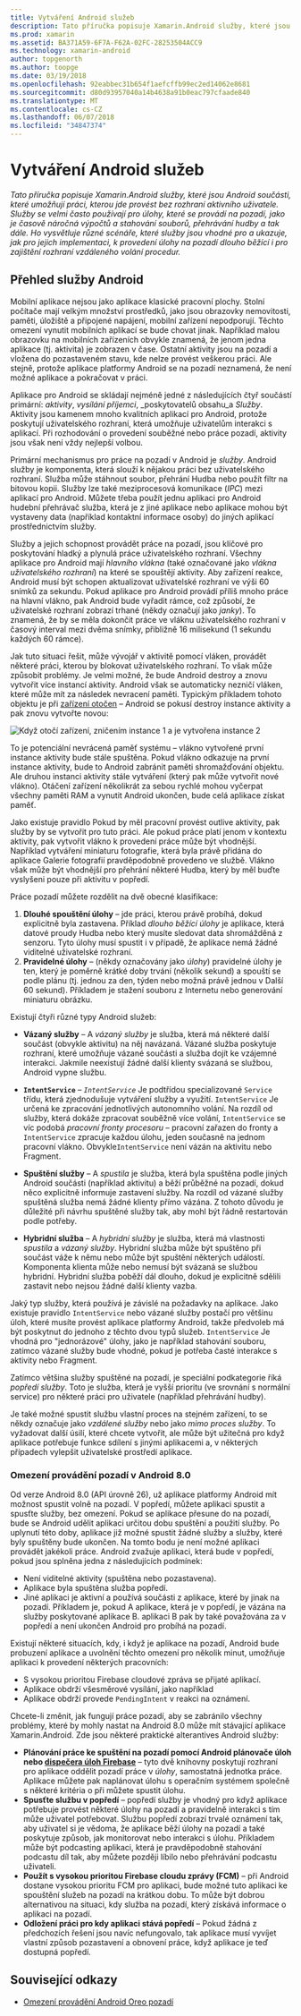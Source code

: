 ```yaml
---
title: Vytváření Android služeb
description: Tato příručka popisuje Xamarin.Android služby, které jsou Android součásti, které umožňují práci, kterou jde provést bez rozhraní aktivního uživatele. Služby se velmi často používají pro úlohy, které se provádí na pozadí, jako je časově náročná výpočtů a stahování souborů, přehrávání hudby a tak dále. Ho vysvětluje různé scénáře, které služby jsou vhodné pro a ukazuje, jak pro jejich implementaci, k provedení úlohy na pozadí dlouho běžící i pro zajištění rozhraní vzdáleného volání procedur.
ms.prod: xamarin
ms.assetid: BA371A59-6F7A-F62A-02FC-28253504ACC9
ms.technology: xamarin-android
author: topgenorth
ms.author: toopge
ms.date: 03/19/2018
ms.openlocfilehash: 92eabbec31b654f1aefcffb99ec2ed14062e8681
ms.sourcegitcommit: d80d93957040a14b4638a91b0eac797cfaade840
ms.translationtype: MT
ms.contentlocale: cs-CZ
ms.lasthandoff: 06/07/2018
ms.locfileid: "34847374"
---
```

# <a name="creating-android-services"></a>Vytváření Android služeb

_Tato příručka popisuje Xamarin.Android služby, které jsou Android součásti, které umožňují práci, kterou jde provést bez rozhraní aktivního uživatele. Služby se velmi často používají pro úlohy, které se provádí na pozadí, jako je časově náročná výpočtů a stahování souborů, přehrávání hudby a tak dále. Ho vysvětluje různé scénáře, které služby jsou vhodné pro a ukazuje, jak pro jejich implementaci, k provedení úlohy na pozadí dlouho běžící i pro zajištění rozhraní vzdáleného volání procedur._

## <a name="android-services-overview"></a>Přehled služby Android

Mobilní aplikace nejsou jako aplikace klasické pracovní plochy. Stolní počítače mají velkým množství prostředků, jako jsou obrazovky nemovitosti, paměti, úložiště a připojené napájení, mobilní zařízení nepodporují. Těchto omezení vynutit mobilních aplikací se bude chovat jinak. Například malou obrazovku na mobilních zařízeních obvykle znamená, že jenom jedna aplikace (tj. aktivita) je zobrazen v čase. Ostatní aktivity jsou na pozadí a vložena do pozastaveném stavu, kde nelze provést veškerou práci. Ale stejně, protože aplikace platformy Android se na pozadí neznamená, že není možné aplikace a pokračovat v práci. 

Aplikace pro Android se skládají nejméně jedné z následujících čtyř součástí primární: _aktivity_, _vysílání příjemci_, _poskytovatelů obsahu_a _Služby_. Aktivity jsou kamenem mnoho kvalitních aplikací pro Android, protože poskytují uživatelského rozhraní, která umožňuje uživatelům interakci s aplikací. Při rozhodování o provedení souběžné nebo práce pozadí, aktivity jsou však není vždy nejlepší volbou.
 
Primární mechanismus pro práce na pozadí v Android je _služby_. Android služby je komponenta, která slouží k nějakou práci bez uživatelského rozhraní. Služba může stáhnout soubor, přehrání Hudba nebo použít filtr na bitovou kopii. Služby lze také meziprocesová komunikace (_IPC_) mezi aplikací pro Android. Můžete třeba použít jednu aplikaci pro Android hudební přehrávač služba, která je z jiné aplikace nebo aplikace mohou být vystaveny data (například kontaktní informace osoby) do jiných aplikací prostřednictvím služby. 

Služby a jejich schopnost provádět práce na pozadí, jsou klíčové pro poskytování hladký a plynulá práce uživatelského rozhraní. Všechny aplikace pro Android mají _hlavního vlákna_ (také označované jako _vlákna uživatelského rozhraní_) na které se spouštějí aktivity. Aby zařízení reakce, Android musí být schopen aktualizovat uživatelské rozhraní ve výši 60 snímků za sekundu. Pokud aplikace pro Android provádí příliš mnoho práce na hlavní vlákno, pak Android bude vyřadit rámce, což způsobí, že uživatelské rozhraní zobrazí trhané (někdy označují jako _janky_). To znamená, že by se měla dokončit práce ve vláknu uživatelského rozhraní v časový interval mezi dvěma snímky, přibližně 16 milisekund (1 sekundu každých 60 rámce). 

Jak tuto situaci řešit, může vývojář v aktivitě pomocí vláken, provádět některé práci, kterou by blokovat uživatelského rozhraní. To však může způsobit problémy. Je velmi možné, že bude Android destroy a znovu vytvořit více instancí aktivity. Android však se automaticky nezničí vláken, které může mít za následek nevracení paměti. Typickým příkladem tohoto objektu je při [zařízení otočen](~/android/app-fundamentals/handling-rotation.md) &ndash; Android se pokusí destroy instance aktivity a pak znovu vytvořte novou:

![Když otočí zařízení, zničením instance 1 a je vytvořena instance 2](images/image-01.png)

To je potenciální nevrácená paměť systému &ndash; vlákno vytvořené první instance aktivity bude stále spuštěna. Pokud vlákno odkazuje na první instance aktivity, bude to Android zabránit paměti shromažďování objektu. Ale druhou instanci aktivity stále vytváření (který pak může vytvořit nové vlákno). Otáčení zařízení několikrát za sebou rychlé mohou vyčerpat všechny paměti RAM a vynutit Android ukončen, bude celá aplikace získat paměť.

Jako existuje pravidlo Pokud by měl pracovní provést outlive aktivity, pak služby by se vytvořit pro tuto práci. Ale pokud práce platí jenom v kontextu aktivity, pak vytvořit vlákno k provedení práce může být vhodnější. Například vytváření miniaturu fotografie, která byla právě přidána do aplikace Galerie fotografií pravděpodobně provedeno ve službě. Vlákno však může být vhodnější pro přehrání některé Hudba, který by měl buďte vyslyšeni pouze při aktivitu v popředí.

Práce pozadí můžete rozdělit na dvě obecné klasifikace:

1. **Dlouhé spouštění úlohy** &ndash; jde práci, kterou právě probíhá, dokud explicitně byla zastavena. Příklad _dlouho běžící úlohy_ je aplikace, která datové proudy Hudba nebo který musíte sledovat data shromážděná z senzoru. Tyto úlohy musí spustit i v případě, že aplikace nemá žádné viditelné uživatelské rozhraní.
2. **Pravidelné úlohy** &ndash; (někdy označovány jako _úlohy_) pravidelné úlohy je ten, který je poměrně krátké doby trvání (několik sekund) a spouští se podle plánu (tj. jednou za den, týden nebo možná právě jednou v Další 60 sekund). Příkladem je stažení souboru z Internetu nebo generování miniaturu obrázku.

Existují čtyři různé typy Android služeb:

* **Vázaný služby** &ndash; A _vázaný služby_ je služba, která má některé další součást (obvykle aktivitu) na něj navázaná. Vázané služba poskytuje rozhraní, které umožňuje vázané součásti a služba dojít ke vzájemné interakci. Jakmile neexistují žádné další klienty svázaná se službou, Android vypne službu. 

* **`IntentService`** &ndash; _`IntentService`_ Je podtřídou specializované `Service` třídu, která zjednodušuje vytváření služby a využití. `IntentService` Je určená ke zpracování jednotlivých autonomního volání. Na rozdíl od služby, která dokáže zpracovat souběžně více volání, `IntentService` se víc podobá _pracovní fronty procesoru_ &ndash; pracovní zařazen do fronty a `IntentService` zpracuje každou úlohu, jeden současně na jednom pracovní vlákno. Obvykle`IntentService` není vázán na aktivitu nebo Fragment. 

* **Spuštění služby** &ndash; A _spustila_ je služba, která byla spuštěna podle jiných Android součásti (například aktivitu) a běží průběžné na pozadí, dokud něco explicitně informuje zastavení služby. Na rozdíl od vázané služby spuštěná služba nemá žádné klienty přímo vázána. Z tohoto důvodu je důležité při návrhu spuštěné služby tak, aby mohl být řádně restartován podle potřeby.

* **Hybridní služba** &ndash; A _hybridní služby_ je služba, která má vlastnosti _spustila_ a _vázaný služby_. Hybridní služba může být spuštěno při součást váže k němu nebo může být spuštění některých událostí. Komponenta klienta může nebo nemusí být svázaná se službou hybridní. Hybridní služba poběží dál dlouho, dokud je explicitně sdělili zastavit nebo nejsou žádné další klienty vazba.

Jaký typ služby, která používá je závislé na požadavky na aplikace. Jako existuje pravidlo `IntentService` nebo vázané služby postačí pro většinu úloh, které musíte provést aplikace platformy Android, takže předvoleb má být poskytnut do jednoho z těchto dvou typů služeb. `IntentService` Je vhodná pro "jednorázové" úlohy, jako je například stahování souboru, zatímco vázané služby bude vhodné, pokud je potřeba časté interakce s aktivity nebo Fragment. 

Zatímco většina služby spuštěné na pozadí, je speciální podkategorie říká _popředí služby_. Toto je služba, která je vyšší prioritu (ve srovnání s normální service) pro některé práci pro uživatele (například přehrávání hudby). 

Je také možné spustit službu vlastní proces na stejném zařízení, to se někdy označuje jako _vzdálené služby_ nebo jako _mimo proces služby_. To vyžadovat další úsilí, které chcete vytvořit, ale může být užitečná pro když aplikace potřebuje funkce sdílení s jinými aplikacemi a, v některých případech vylepšit uživatelské prostředí aplikace. 

### <a name="background-execution-limits-in-android-80"></a>Omezení provádění pozadí v Android 8.0

Od verze Android 8.0 (API úrovně 26), už aplikace platformy Android mít možnost spustit volně na pozadí. V popředí, můžete aplikaci spustit a spusťte služby, bez omezení. Pokud se aplikace přesune do na pozadí, bude se Android udělit aplikaci určitou dobu spuštění a použití služby. Po uplynutí této doby, aplikace již možné spustit žádné služby a služby, které byly spuštěny bude ukončen. Na tomto bodu je není možné aplikaci provádět jakékoli práce. Android zvažuje aplikaci, která bude v popředí, pokud jsou splněna jedna z následujících podmínek:

* Není viditelné aktivity (spuštěna nebo pozastavena).
* Aplikace byla spuštěna služba popředí.
* Jiné aplikaci je aktivní a používá součásti z aplikace, které by jinak na pozadí. Příkladem je, pokud A aplikace, která je v popředí, je vázána na služby poskytované aplikace B. aplikaci B pak by také považována za v popředí a není ukončen Android pro probíhá na pozadí.

Existují některé situacích, kdy, i když je aplikace na pozadí, Android bude probuzení aplikace a uvolnění těchto omezení pro několik minut, umožňuje aplikaci k provedení některých pracovních:
* S vysokou prioritou Firebase cloudové zpráva se přijaté aplikací.
* Aplikace obdrží všesměrové vysílání, jako například 
* Aplikace obdrží provede `PendingIntent` v reakci na oznámení.

Chcete-li změnit, jak fungují práce pozadí, aby se zabránilo všechny problémy, které by mohly nastat na Android 8.0 může mít stávající aplikace Xamarin.Android. Zde jsou některé praktické alterantives Android služby:

* **Plánování práce ke spuštění na pozadí pomocí Android plánovače úloh nebo [dispečera úloh Firebase](~/android/platform/firebase-job-dispatcher.md)**  &ndash; tyto dvě knihovny poskytují rozhraní pro aplikace oddělit pozadí práce v _úlohy_, samostatná jednotka práce. Aplikace můžete pak naplánovat úlohu s operačním systémem společně s některé kritéria o při můžete spustit úlohu.
* **Spusťte službu v popředí** &ndash; popředí služby je vhodný pro když aplikace potřebuje provést některé úlohy na pozadí a pravidelně interakci s tím může uživatel potřebovat. Službu popředí zobrazí trvalé oznámení tak, aby uživatel si je vědoma, že aplikace běží úlohy na pozadí a také poskytuje způsob, jak monitorovat nebo interakci s úlohu. Příkladem může být podcasting aplikaci, která je pravděpodobně stahování podcastu díl tak, aby můžete později líbilo nebo přehrávání podcastu uživateli. 
* **Použít s vysokou prioritou Firebase cloudu zprávy (FCM)** &ndash; při Android dostane vysokou prioritu FCM pro aplikaci, bude možné tuto aplikaci ke spouštění služeb na pozadí na krátkou dobu. To může být dobrou alternativou na situaci, kdy služba na pozadí, který získává informace o aplikaci na pozadí. 
* **Odložení práci pro kdy aplikaci stává popředí** &ndash; Pokud žádná z předchozích řešení jsou navíc nefungovalo, tak aplikace musí vyvíjet vlastní způsob pozastavení a obnovení práce, když aplikace je teď dostupná popředí.

## <a name="related-links"></a>Související odkazy

* [Omezení provádění Android Oreo pozadí](https://www.youtube.com/watch?v=Pumf_4yjTMc)
